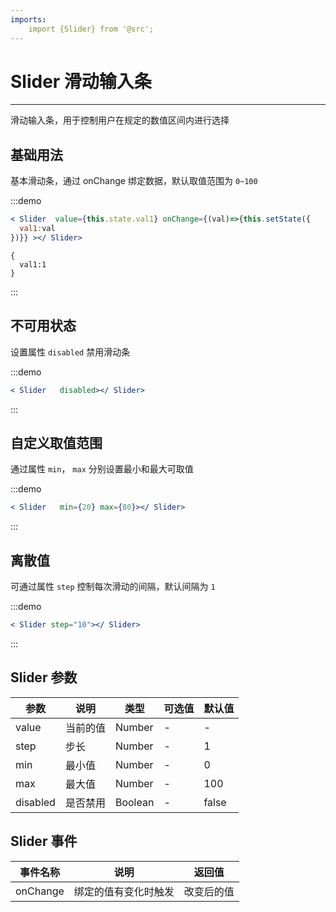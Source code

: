 ```yaml
---
imports:
    import {Slider} from '@src';
---
```

# Slider 滑动输入条

----

滑动输入条，用于控制用户在规定的数值区间内进行选择

## 基础用法

基本滑动条，通过 onChange 绑定数据，默认取值范围为 `0~100`

:::demo
```jsx
< Slider  value={this.state.val1} onChange={(val)=>{this.setState({
  val1:val
})}} ></ Slider>
```
```state
{
  val1:1
}
```

:::

## 不可用状态

设置属性 `disabled` 禁用滑动条

:::demo
```jsx
< Slider   disabled></ Slider>
```
:::

## 自定义取值范围

通过属性 `min`， `max` 分别设置最小和最大可取值

:::demo
```jsx
< Slider   min={20} max={80}></ Slider>
```
:::

## 离散值

可通过属性 `step` 控制每次滑动的间隔，默认间隔为 `1`

:::demo
```jsx
< Slider step="10"></ Slider>
```
:::

## Slider 参数

| 参数      | 说明          | 类型      | 可选值                           | 默认值  |
|---------- |-------------- |---------- |--------------------------------  |-------- |
| value | 当前的值 | Number | - | - |
| step | 步长 | Number | - | 1 |
| min | 最小值 | Number | - | 0 |
| max | 最大值 | Number | - | 100 |
| disabled | 是否禁用 | Boolean | - | false |

## Slider 事件

| 事件名称      | 说明          | 返回值  |
|---------- |-------------- |---------- |
| onChange | 绑定的值有变化时触发 | 改变后的值 |

